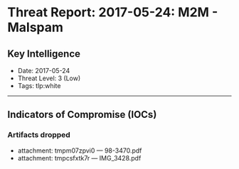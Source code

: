 # Threat Report: 2017-05-24: M2M - Malspam


## Key Intelligence
* Date: 2017-05-24
* Threat Level: 3 (Low)
* Tags: tlp:white

---

## Indicators of Compromise (IOCs)
### Artifacts dropped
* attachment: tmpm07zpvi0 — 98-3470.pdf
* attachment: tmpcsfxtk7r — IMG_3428.pdf
